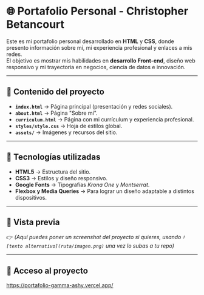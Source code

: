 # 🌐 Portafolio Personal - Christopher Betancourt

Este es mi portafolio personal desarrollado en **HTML** y **CSS**, donde presento información sobre mí, mi experiencia profesional y enlaces a mis redes.  
El objetivo es mostrar mis habilidades en **desarrollo Front-end**, diseño web responsivo y mi trayectoria en negocios, ciencia de datos e innovación.  

---

## 📂 Contenido del proyecto

- **`index.html`** → Página principal (presentación y redes sociales).  
- **`about.html`** → Página "Sobre mí".  
- **`curriculum.html`** → Página con mi currículum y experiencia profesional.  
- **`styles/style.css`** → Hoja de estilos global.  
- **`assets/`** → Imágenes y recursos del sitio.  

---

## 🚀 Tecnologías utilizadas

- **HTML5** → Estructura del sitio.  
- **CSS3** → Estilos y diseño responsivo.  
- **Google Fonts** → Tipografías *Krona One* y *Montserrat*.  
- **Flexbox y Media Queries** → Para lograr un diseño adaptable a distintos dispositivos.  

---

## 📸 Vista previa

👉 *(Aquí puedes poner un screenshot del proyecto si quieres, usando `![texto alternativo](ruta/imagen.png)` una vez lo subas a tu repo)*  

---

## 🔗 Acceso al proyecto

https://portafolio-gamma-ashy.vercel.app/
